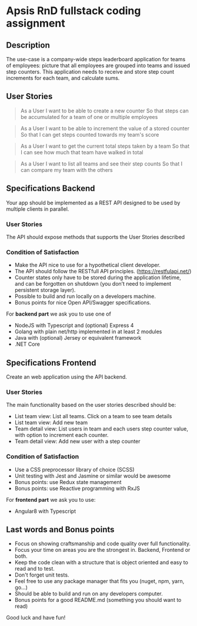 # Apsis RnD fullstack coding assignment

## Description
The use-case is a company-wide steps leaderboard application for teams of employees: picture that all employees are grouped into teams and issued step counters. This application needs to receive and store step count increments for each team, and calculate sums.

## User Stories
> As a User 
> I want to be able to create a new counter 
> So that steps can be accumulated for a team of one or multiple employees

>As a User
> I want to be able to increment the value of a stored counter
> So that I can get steps counted towards my team's score

> As a User 
> I want to get the current total steps taken by a team
> So that I can see how much that team have walked in total

> As a User 
> I want to list all teams and see their step counts 
> So that I can compare my team with the others


## Specifications Backend
Your app should be implemented as a REST API designed to be used by multiple clients in parallel. 

### User Stories
The API should expose methods that supports the User Stories described

### Condition of Satisfaction
- Make the API nice to use for a hypothetical client developer.
- The API should follow the RESTfull API principles. (https://restfulapi.net/)
- Counter states only have to be stored during the application lifetime, and can be forgotten on shutdown (you don’t need to implement persistent storage layer).
- Possible to build and run locally on a developers machine.
- Bonus points for nice Open API/Swagger specifications.

For **backend part** we ask you to use one of

- NodeJS with Typescript and (optional) Express 4
- Golang with plain net/http implemented in at least 2 modules
- Java with (optional) Jersey or equivalent framework
- .NET Core

## Specifications Frontend
Create an web application using the API backend. 

### User Stories
The main functionality based on the user stories described should be:

- List team view: List all teams. Click on a team to see team details
- List team view: Add new team
- Team detail view: List users in team and each users step counter value, with option to increment each counter.
- Team detail view: Add new user with a step counter

### Condition of Satisfaction
- Use a CSS preprocessor library of choice (SCSS)
- Unit testing with Jest and Jasmine or similar would be awesome
- Bonus points: use Redux state management
- Bonus points: use Reactive programming with RxJS

For **frontend part** we ask you to use:

- Angular8 with Typescript

## Last words and Bonus points

- Focus on showing craftsmanship and code quality over full functionality.
- Focus your time on areas you are the strongest in. Backend, Frontend or both.
- Keep the code clean with a structure that is object oriented and easy to read and to test.
- Don't forget unit tests.
- Feel free to use any package manager that fits you (nuget, npm, yarn, go...)
- Should be able to build and run on any developers computer.
- Bonus points for a good README.md (something you should want to read)

Good luck and have fun!
